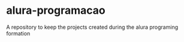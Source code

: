 # alura-programacao
A repository to keep the projects created during the alura programing formation
